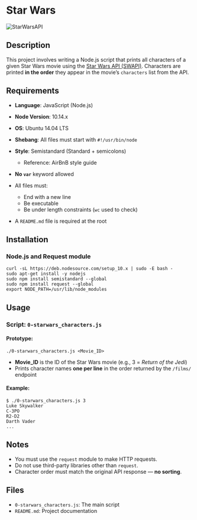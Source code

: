 # Star Wars

![StarWarsAPI](https://i.imgur.com/gp81GqA.png)

## Description

This project involves writing a Node.js script that prints all characters of a given Star Wars movie using the [Star Wars API (SWAPI)](https://swapi-api.alx-tools.com/). Characters are printed **in the order** they appear in the movie’s `characters` list from the API.

## Requirements

* **Language**: JavaScript (Node.js)
* **Node Version**: 10.14.x
* **OS**: Ubuntu 14.04 LTS
* **Shebang**: All files must start with `#!/usr/bin/node`
* **Style**: Semistandard (Standard + semicolons)

  * Reference: AirBnB style guide
* **No `var`** keyword allowed
* All files must:

  * End with a new line
  * Be executable
  * Be under length constraints (`wc` used to check)
* A `README.md` file is required at the root

## Installation

### Node.js and Request module

```
curl -sL https://deb.nodesource.com/setup_10.x | sudo -E bash -
sudo apt-get install -y nodejs
sudo npm install semistandard --global
sudo npm install request --global
export NODE_PATH=/usr/lib/node_modules
```

## Usage

### Script: `0-starwars_characters.js`

#### Prototype:

```
./0-starwars_characters.js <Movie_ID>
```

* **Movie\_ID** is the ID of the Star Wars movie (e.g., 3 = *Return of the Jedi*)
* Prints character names **one per line** in the order returned by the `/films/` endpoint

#### Example:

```
$ ./0-starwars_characters.js 3
Luke Skywalker
C-3PO
R2-D2
Darth Vader
...
```

## Notes

* You must use the `request` module to make HTTP requests.
* Do not use third-party libraries other than `request`.
* Character order must match the original API response — **no sorting**.

## Files

* `0-starwars_characters.js`: The main script
* `README.md`: Project documentation
